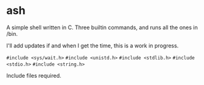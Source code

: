 # ash
A simple shell written in C. Three builtin commands, and runs all the ones in /bin.

I'll add updates if and when I get the time, this is a work in progress.

`#include <sys/wait.h>`
`#include <unistd.h>`
`#include <stdlib.h>`
`#include <stdio.h>`
`#include <string.h>`

Include files required. 
